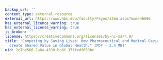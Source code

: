 ```yaml
---
backup_url: ''
content_type: external-resource
external_url: https://www.hbs.edu/faculty/Pages/item.aspx?num=46696
has_external_licence_warning: true
has_external_license_warning: true
is_broken: ''
license: https://creativecommons.org/licenses/by-nc-sa/4.0/
title: 'Competing by Saving Lives: How Pharmaceutical and Medical Device Companies
  Create Shared Value in Global Health." (PDF - 2.4 MB)'
uid: 2c7be566-2a6a-4390-bb8f-371fedf638be
---
```

